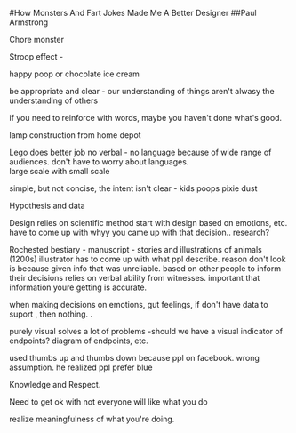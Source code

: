 #How Monsters And Fart Jokes Made Me A Better Designer
##Paul Armstrong

Chore monster

Stroop effect - 

happy poop or chocolate ice cream

be appropriate and clear - our understanding of things aren't alwasy the understanding of others

if you need to reinforce with words, maybe you haven't done what's good. 

lamp construction from home depot

Lego does better job 
no verbal - no language because of wide range of audiences. don't have to worry about languages.  
large scale with small scale

simple, but not concise, the intent isn't clear - kids poops pixie dust


Hypothesis and data

Design relies on scientific method
start with design based on emotions, etc.
have to come up with whyy you came up with that decision.. research?

Rochested bestiary - 
manuscript - stories and illustrations of animals (1200s)
illustrator has to come up with what ppl describe.
reason don't look is because given info that was unreliable. based on other people to inform their decisions
relies on verbal ability from witnesses.
important that information youre getting is accurate.

when making decisions on emotions, gut feelings, 
if don't have data to suport , then nothing. . 

purely visual solves a lot of problems
-should we have a visual indicator of endpoints? 
diagram of endpoints, etc.

used thumbs up and thumbs down because ppl on facebook. 
wrong assumption. he realized ppl prefer blue

Knowledge and Respect.

Need to get ok with not everyone will like what you do

realize meaningfulness of what you're doing. 



